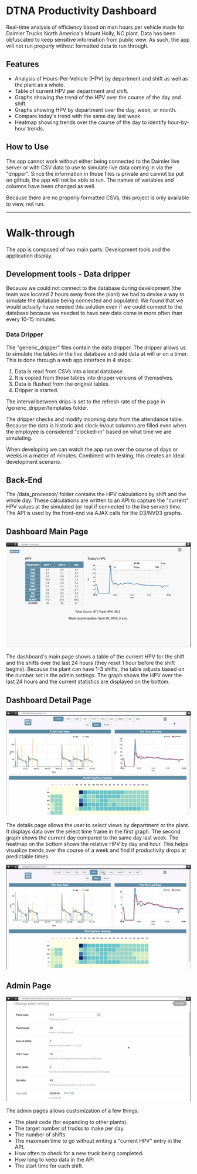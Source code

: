 # DTNA Productivity Dashboard

Real-time analysis of efficiency based on man hours per vehicle made for Daimler Trucks North America's Mount Holly, NC plant. Data has been obfuscated to keep sensitive information from public view. As such, the app will not run properly without formatted data to run through.

## Features

- Analysis of Hours-Per-Vehicle (HPV) by department and shift as well as the plant as a whole.
- Table of current HPV per department and shift.
- Graphs showing the trend of the HPV over the course of the day and shift.
- Graphs showing HPV by department over the day, week, or month.
- Compare today's trend with the same day last week.
- Heatmap showing trends over the course of the day to identify hour-by-hour trends.

## How to Use

The app cannot work without either being connected to the Daimler live server or with CSV data to use to simulate live data coming in via the "dripper". Since the information in those files is private and cannot be put on github, the app will not be able to run. The names of variables and columns have been changed as well.

Because there are no properly formatted CSVs, this project is only available to view, not run.

***
# Walk-through

The app is composed of two main parts: Development tools and the application display.

## Development tools - Data dripper

Because we could not connect to the database during development (the team was located 2 hours away from the plant) we had to devise a way to simulate the database being connected and populated. We found that we would actually have needed this solution even if we could connect to the database because we needed to have new data come in more often than every 10-15 minutes.

### Data Dripper

The "generic_dripper" files contain the data dripper. The dripper allows us to simulate the tables in the live database and add data at will or on a timer. This is done through a web app interface in 4 steps:

1. Data is read from CSVs into a local database.
2. It is copied from those tables into dripper versions of themselves.
3. Data is flushed from the original tables.
4. Dripper is started.

The interval between drips is set to the refresh rate of the page in /generic_dripper/templates folder.

The dripper checks and modify incoming data from the attendance table. Because the data is historic and clock-in/out columns are filled even when the employee is considered "clocked-in" based on what time we are simulating.

When developing we can watch the app run over the course of days or weeks in a matter of minutes. Combined with testing, this creates an ideal development scenario.

## Back-End

The /data_processor/ folder contains the HPV calculations by shift and the whole day. These calculations are written to an API to capture the "current" HPV values at the simulated (or real if connected to the live server) time. The API is used by the front-end via AJAX calls for the D3/NVD3 graphs.

## Dashboard Main Page
![image](/images/dashboard_main.png)

The dashboard's main page shows a table of the current HPV for the shift and the shifts over the last 24 hours (they reset 1 hour before the shift begins). Because the plant can have 1-3 shifts, the table adjusts based on the number set in the admin settings. The graph shows the HPV over the last 24 hours and the current statistics are displayed on the bottom.

## Dashboard Detail Page
![image](/images/dashboard_detail.png)

The details page allows the user to select views by department or the plant. It displays data over the select time frame in the first graph. The second graph shows the current day compared to the same day last week. The heatmap on the bottom shows the relative HPV by day and hour. This helps visualize trends over the course of a week and find if productivity drops at predictable times.

![image](/images/dashboard_detail2.png)

## Admin Page

![image](/images/admin_page.png)

The admin pages allows customization of a few things:
- The plant code (for expanding to other plants).
- The target number of trucks to make per day.
- The number of shifts.
- The maximum time to go without writing a "current HPV" entry in the API.
- How often to check for a new truck being completed.
- How long to keep data in the API
- The start time for each shift.
